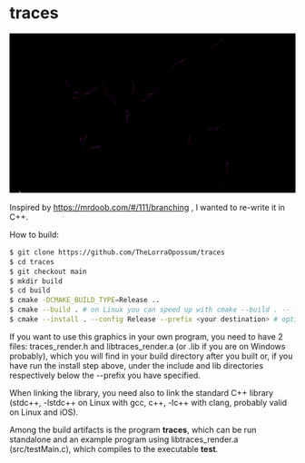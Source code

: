 # traces

![](https://raw.githubusercontent.com/TheLorraOpossum/traces/main/preview.gif)

Inspired by https://mrdoob.com/#/111/branching , I wanted to re-write it in C++.

How to build:

```Bash
$ git clone https://github.com/TheLorraOpossum/traces
$ cd traces
$ git checkout main
$ mkdir build
$ cd build
$ cmake -DCMAKE_BUILD_TYPE=Release ..
$ cmake --build . # on Linux you can speed up with cmake --build . -- -j
$ cmake --install . --config Release --prefix <your destination> # optional
```

If you want to use this graphics in your own program, you need to have 2 files: traces_render.h and libtraces_render.a (or .lib if you are on Windows probably), which you will find in your build directory after you built or, if you have run the install step above, under the include and lib directories respectively below the --prefix you have specified.

When linking the library, you need also to link the standard C++ library (stdc++, -lstdc++ on Linux with gcc, c++, -lc++ with clang, probably valid on Linux and iOS).

Among the build artifacts is the program **traces**, which can be run standalone and an example program using libtraces_render.a (src/testMain.c), which compiles to the executable **test**.
